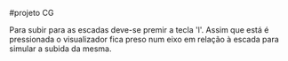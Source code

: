 #projeto CG

Para subir para as escadas deve-se premir a tecla 'l'. Assim que está é pressionada o visualizador fica preso num eixo em relação à escada para simular a subida da mesma.
